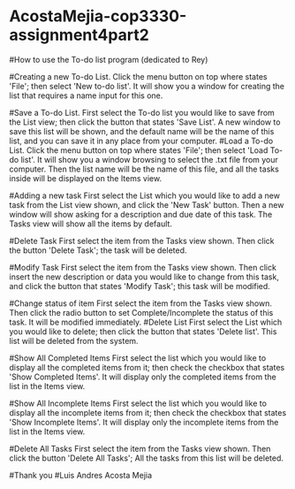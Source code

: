 # AcostaMejia-cop3330-assignment4part2

#How to use the To-do list program (dedicated to Rey)

#Creating a new To-do List.
Click the menu button on top where states 'File'; then select 'New to-do list'.
It will show you a window for creating the list that requires a name input for this one.

#Save a To-do List.
First select the To-do list you would like to save from the List view; then click the button that states 'Save List'. A new window to save this list will be shown, and the default name will be the name of  this list, and you can save it in any place from your computer.
#Load a To-do List.
Click the menu button on top where states 'File'; then select 'Load To-do list'.
It will show you a window browsing to select the .txt file from your computer. Then the list name will be the name of this file, and all the tasks inside will be displayed on the Items view.


#Adding a new task
First select the List which you would like to add a new task from the List view shown, and click the 'New Task' button. Then a new window will show asking for a description and due date of this task. The Tasks view will show all the items by default.

#Delete Task
First select the item from the Tasks view shown. Then click the button 'Delete Task'; the task will be deleted.

#Modify Task
First select the item from the Tasks view shown. Then click insert the new description or data you would like to change from this task, and click the button that states 'Modify Task'; this task will be modified.

#Change status of item
First select the item from the Tasks view shown. Then click the radio button to set Complete/Incomplete the status of this task. It will be modified immediately.
#Delete List
First select the List which you would like to delete; then click the button that states 'Delete list'. This list will be deleted from the system.

#Show All Completed Items
First select the list which you would like to display all the completed items from it; then check the checkbox that states 'Show Completed Items'. It will display only the completed items from the list in the Items view.

#Show All Incomplete Items
First select the list which you would like to display all the incomplete items from it; then check the checkbox that states 'Show Incomplete Items'. It will display only the incomplete items from the list in the Items view.

#Delete All Tasks
First select the item from the Tasks view shown. Then click the button 'Delete All Tasks'; All the tasks from this list will be deleted.

#Thank you
#Luis Andres Acosta Mejia


